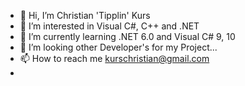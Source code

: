 - 👋 Hi, I’m Christian 'Tipplin' Kurs
- 👀 I’m interested in Visual C#, C++ and .NET
- 🌱 I’m currently learning .NET 6.0 and Visual C# 9, 10
- 💞️ I’m looking other Developer's for my Project...
- 📫 How to reach me kurschristian@gmail.com
- 
<!---
Tipplin/Tipplin is a ✨ special ✨ repository because its `README.md` (this file) appears on your GitHub profile.
You can click the Preview link to take a look at your changes.
--->
